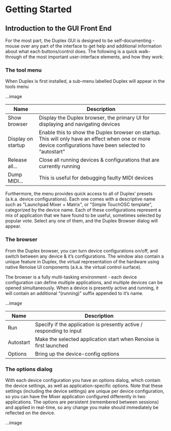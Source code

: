 # Getting Started

## Introduction to the GUI Front End 

For the most part, the Duplex GUI is designed to be self-documenting - mouse over any part of the interface to get help and
additional information about what each buttons/control does. The following is a quick walk-through of the
most important user-interface elements, and how they work:

### The tool menu
When Duplex is first installed, a sub-menu labelled Duplex will appear in the tools menu

...image

| Name          | Description   |
| ------------- |---------------|
|Show browser|Display the Duplex browser, the primary UI for displaying and navigating devices
|Display on startup| Enable this to show the Duplex browser on startup. This will only have an effect when one or more device configurations have been selected to “autostart”
|Release all...| Close all running devices & configurations that are currently running
|Dump MIDI...| This is useful for debugging faulty MIDI devices

Furthermore, the menu provides quick access to all of Duplex’ presets (a.k.a. device configurations). Each
one comes with a descriptive name such as "Launchpad Mixer + Matrix", or "Simple TouchOSC template",
categorized by the device name. Each of these configurations represent a mix of application that we have
found to be useful, sometimes selected by popular vote. Select any one of them, and the Duplex Browser
dialog will appear.

### The browser

From the Duplex browser, you can turn device configurations on/off, and switch between any device &
it’s configurations. The window also contain a unique feature in Duplex, the virtual representation of the
hardware using native Renoise UI components (a.k.a. the virtual control surface).  

The browser is a fully multi-tasking environment - each device configuration can define multiple
applications, and multiple devices can be opened simultaneously. When a device is presently active and
running, it will contain an additional “(running)” suffix appended to it’s name. 

...image

| Name          | Description   |
| ------------- |---------------|
|Run| Specify if the application is presently active / responding to input
|Autostart| Make the selected application start when Renoise is first launched
|Options| Bring up the device-config options

### The options dialog

With each device configuration you have an options dialog, which contain the device settings, as well as
application-specific options. Note that these settings (including the device settings) are unique per device
configuration, so you can have the Mixer application configured differently in two applications. The options
are persistent (remembered between sessions) and applied in real-time, so any change you make should
immediately be reflected on the device. 

...image